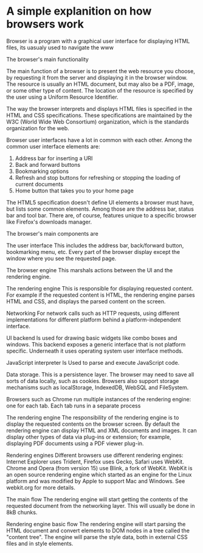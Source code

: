 <h1><b>A simple explanition on how browsers work</b></h1>


Browser is a program with a graphical user interface for displaying HTML files, its uasualy used to navigate the www
 
The browser's main functionality

The main function of a browser is to present the web resource you choose, by requesting it from the server and displaying it in the browser window. The resource is usually an HTML document, but may also be a PDF, image, 
or some other type of content. The location of the resource is specified by the user using a Uniform Resource Identifier.

The way the browser interprets and displays HTML files is specified in the HTML and CSS specifications. These specifications are maintained by the W3C (World Wide Web Consortium) organization, which is the standards 
organization for the web.

Browser user interfaces have a lot in common with each other. Among the common user interface elements are:

1) Address bar for inserting a URI
2) Back and forward buttons
3) Bookmarking options
4) Refresh and stop buttons for refreshing or stopping the loading of current documents
5) Home button that takes you to your home page

 The HTML5 specification doesn't define UI elements a browser must have, but lists some common elements. Among those are the address bar, status bar and tool bar. There are, of course, features unique to a specific browser like
 Firefox's downloads manager.

The browser's main components are 

The user interface
This includes the address bar, back/forward button, bookmarking menu, etc. Every part of the browser display except the window where you see the requested page.

The browser engine
This marshals actions between the UI and the rendering engine.

The rendering engine
This is responsible for displaying requested content. For example if the requested content is HTML, the rendering engine parses HTML and CSS, and displays the parsed content on the screen.

Networking
For network calls such as HTTP requests, using different implementations for different platform behind a platform-independent interface.

UI backend
Is used for drawing basic widgets like combo boxes and windows. This backend exposes a generic interface that is not platform specific. Underneath it uses operating system user interface methods.

JavaScript interpreter
Is Used to parse and execute JavaScript code.

Data storage. 
This is a persistence layer. The browser may need to save all sorts of data locally, such as cookies. Browsers also support storage mechanisms such as localStorage, IndexedDB, WebSQL and FileSystem.

Browsers such as Chrome run multiple instances of the rendering engine: one for each tab. Each tab runs in a separate process

The rendering engine
The responsibility of the rendering engine is to display the requested contents on the browser screen.
By default the rendering engine can display HTML and XML documents and images. It can display other types of data via plug-ins or extension; for example, displaying PDF documents using a PDF viewer plug-in.

Rendering engines
Different browsers use different rendering engines: Internet Explorer uses Trident, Firefox uses Gecko, Safari uses WebKit. Chrome and Opera (from version 15) use Blink, a fork of WebKit.
WebKit is an open source rendering engine which started as an engine for the Linux platform and was modified by Apple to support Mac and Windows. See webkit.org for more details.

The main flow
The rendering engine will start getting the contents of the requested document from the networking layer. This will usually be done in 8kB chunks.

 Rendering engine basic flow
The rendering engine will start parsing the HTML document and convert elements to DOM nodes in a tree called the "content tree". The engine will parse the style data, both in external CSS files and in style elements. 

